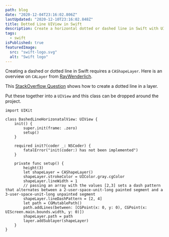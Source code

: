 ```yaml
---
path: blog
date: "2020-12-04T23:16:02.806Z"
lastUpdated: "2020-12-10T23:16:02.848Z"
title: Dotted Line UIView in Swift
description: Create a horizontal dotted or dashed line in Swift with UIView and CALayer
tags:
  - swift
isPublished: true
featuredImage:
  src: "swift-logo.svg"
  alt: "Swift logo"
---
```


Creating a dashed or dotted line in Swift requires a `CAShapeLayer`. Here is an overview on `CALayer` from [RayWenderlich](https://www.raywenderlich.com/10317653-calayer-tutorial-for-ios-getting-started).

This [StackOverflow Question](https://stackoverflow.com/q/58992662/2228688) shows how to create a dotted line in a layer.

Put these together into a `UIView` and this class can be dropped around the project.

```
import UIKit

class DashedLineHorizonatalView: UIView {
    init() {
        super.init(frame: .zero)
        setup()
    }

    required init?(coder _: NSCoder) {
        fatalError("init(coder:) has not been implemented")
    }

    private func setup() {
        height(3)
        let shapeLayer = CAShapeLayer()
        shapeLayer.strokeColor = UIColor.gray.cgColor
        shapeLayer.lineWidth = 1
        // passing an array with the values [2,3] sets a dash pattern that alternates between a 2-user-space-unit-long painted segment and a 3-user-space-unit-long unpainted segment
        shapeLayer.lineDashPattern = [2, 4]
        let path = CGMutablePath()
        path.addLines(between: [CGPoint(x: 0, y: 0), CGPoint(x: UIScreen.main.bounds.width, y: 0)])
        shapeLayer.path = path
        layer.addSublayer(shapeLayer)
    }
}

```
